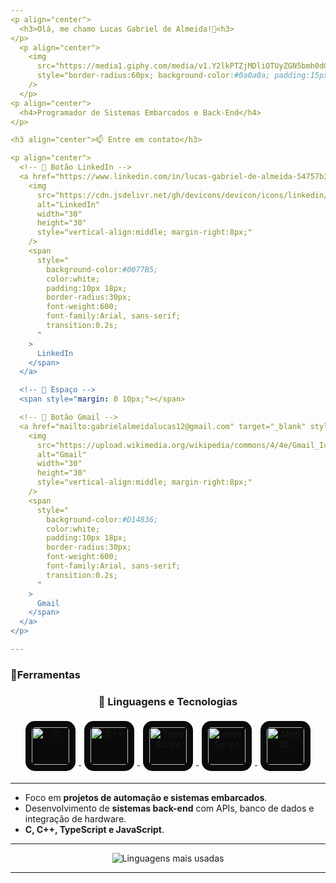 ```yaml
---
<p align="center">
  <h3>Olá, me chamo Lucas Gabriel de Almeida!👋<h3>
</p>
  <p align="center">
    <img 
      src="https://media1.giphy.com/media/v1.Y2lkPTZjMDliOTUyZGN5bmh0dG95ZDc4cDQyZWs4ZWJhYTI0b3hvaHl2M2VtdHNqOXR1cyZlcD12MV9naWZzX3NlYXJjaCZjdD1n/b018SvPzAauSrfr2X8/giphy-downsized-medium.gif"
      style="border-radius:60px; background-color:#0a0a0a; padding:15px; margin:5px; max-width:200px;"
    />
  </p>
<p align="center">
  <h4>Programador de Sistemas Embarcados e Back-End</h4>
</p>

<h3 align="center">📫 Entre em contato</h3>

<p align="center">
  <!-- 🔹 Botão LinkedIn -->
  <a href="https://www.linkedin.com/in/lucas-gabriel-de-almeida-54757b302" target="_blank" style="text-decoration:none;">
    <img 
      src="https://cdn.jsdelivr.net/gh/devicons/devicon/icons/linkedin/linkedin-original.svg" 
      alt="LinkedIn"
      width="30"
      height="30"
      style="vertical-align:middle; margin-right:8px;"
    />
    <span 
      style="
        background-color:#0077B5;
        color:white;
        padding:10px 18px;
        border-radius:30px;
        font-weight:600;
        font-family:Arial, sans-serif;
        transition:0.2s;
      "
    >
      LinkedIn
    </span>
  </a>

  <!-- 🔹 Espaço -->
  <span style="margin: 0 10px;"></span>

  <!-- 🔹 Botão Gmail -->
  <a href="mailto:gabrielalmeidalucas12@gmail.com" target="_blank" style="text-decoration:none;">
    <img 
      src="https://upload.wikimedia.org/wikipedia/commons/4/4e/Gmail_Icon.svg"
      alt="Gmail"
      width="30"
      height="30"
      style="vertical-align:middle; margin-right:8px;"
    />
    <span 
      style="
        background-color:#D14836;
        color:white;
        padding:10px 18px;
        border-radius:30px;
        font-weight:600;
        font-family:Arial, sans-serif;
        transition:0.2s;
      "
    >
      Gmail
    </span>
  </a>
</p>

---
```


### 🧩Ferramentas

<h3 align="center">🚀 Linguagens e Tecnologias</h3>

<p align="center">
  <a href="https://en.wikipedia.org/wiki/C_(programming_language)" target="_blank">
    <img 
      src="https://cdn.jsdelivr.net/gh/devicons/devicon/icons/c/c-original.svg" 
      alt="C" 
      width="60" 
      height="60" 
      style="background-color:#0a0a0a; border-radius:15px; padding:10px; margin:5px;"
    />
  </a>
  <a href="https://isocpp.org/" target="_blank">
    <img 
      src="https://cdn.jsdelivr.net/gh/devicons/devicon/icons/cplusplus/cplusplus-original.svg" 
      alt="C++" 
      width="60" 
      height="60" 
      style="background-color:#0a0a0a; border-radius:15px; padding:10px; margin:5px;"
    />
  </a>
  <a href="https://www.typescriptlang.org/" target="_blank">
    <img 
      src="https://cdn.jsdelivr.net/gh/devicons/devicon/icons/typescript/typescript-original.svg" 
      alt="TypeScript" 
      width="60" 
      height="60" 
      style="background-color:#0a0a0a; border-radius:15px; padding:10px; margin:5px;"
    />
  </a>
  <a href="https://developer.mozilla.org/en-US/docs/Web/JavaScript" target="_blank">
    <img 
      src="https://cdn.jsdelivr.net/gh/devicons/devicon/icons/javascript/javascript-original.svg" 
      alt="JavaScript" 
      width="60" 
      height="60" 
      style="background-color:#0a0a0a; border-radius:15px; padding:10px; margin:5px;"
    />
  </a>
  <a href="https://www.mysql.com/" target="_blank">
    <img 
      src="https://cdn.jsdelivr.net/gh/devicons/devicon/icons/mysql/mysql-original.svg" 
      alt="MySQL" 
      width="60" 
      height="60" 
      style="background-color:#0a0a0a; border-radius:15px; padding:10px; margin:5px;"
    />
  </a>
</p>


---
-  Foco em **projetos de automação e sistemas embarcados**.  
-  Desenvolvimento de **sistemas back-end** com APIs, banco de dados e integração de hardware.  
-  **C, C++, TypeScript e JavaScript**.    
---


<p align="center">
  <img 
       src="https://github-readme-stats.vercel.app/api/top-langs/?username=AceXzM&layout=compact&langs_count=6&theme=tokyonight" 
       alt="Linguagens mais usadas"
  />
</p>

---
